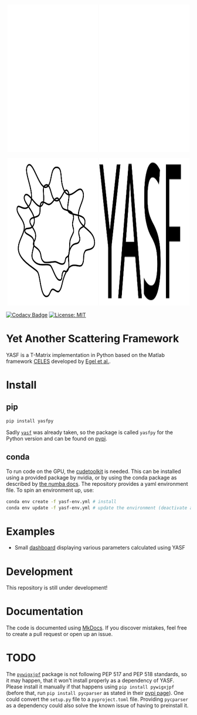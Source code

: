 <p align="center" width="100%">
<img height="400" width="49%" src="docs/assets/img/logo_white.svg#gh-dark-mode-only">
<img height="400" width="49%" src="docs/assets/img/yasf_white.svg#gh-dark-mode-only">
</p>
<p align="center" width="100%">
<img height="400" width="49%" src="docs/assets/img/logo_black.svg#gh-light-mode-only">
<img height="400" width="49%" src="docs/assets/img/yasf_black.svg#gh-light-mode-only">
</p>

[![Codacy Badge](https://app.codacy.com/project/badge/Grade/f4f8ef02c45748d9b2b477d7f29d219d)](https://app.codacy.com/gh/AGBV/YASF/dashboard?utm_source=gh&utm_medium=referral&utm_content=&utm_campaign=Badge_grade)
[![License: MIT](https://img.shields.io/badge/License-MIT-success.svg)](https://opensource.org/licenses/MIT)

# Yet Another Scattering Framework
YASF is a T-Matrix implementation in Python based on the Matlab framework [CELES](https://github.com/disordered-photonics/celes) developed by [Egel et al.](https://arxiv.org/abs/1706.02145).

# Install

## pip
```sh
pip install yasfpy
```

Sadly [`yasf`](https://pypi.org/project/yasf/) was already taken, so the package is called `yasfpy` for the Python version and can be found on [pypi](https://pypi.org/project/yasfpy/).

## conda
To run code on the GPU, the [cudetoolkit](https://developer.nvidia.com/cuda-toolkit) is needed. This can be installed using a provided package by nvidia, or by using the conda package as described by [the numba docs](https://numba.pydata.org/numba-doc/dev/cuda/overview.html#software). The repository provides a yaml environment file. To spin an environment up, use:
```sh
conda env create -f yasf-env.yml # install
conda env update -f yasf-env.yml # update the environment (deactivate and activate again for changes to apply)
```

# Examples
- Small [dashboard](https://agbv-lpsc2023-arnaut.streamlit.app/) displaying various parameters calculated using YASF

# Development
This repository is still under development!

# Documentation
The code is documented using [MkDocs](https://www.mkdocs.org/). If you discover mistakes, feel free to create a pull request or open up an issue.

# TODO
The [`pywigxjpf`](http://fy.chalmers.se/subatom/wigxjpf/) package is not following PEP 517 and PEP 518 standards, so it may happen, that it won't install properly as a dependency of YASF. Please install it manually if that happens using `pip install pywigxjpf` (before that, run `pip install pycparser` as stated in their [pypi page](https://pypi.org/project/pywigxjpf/)).
One could convert the `setup.py` file to a `pyproject.toml` file. Providing `pycparser` as a dependency could also solve the known issue of having to preinstall it.
